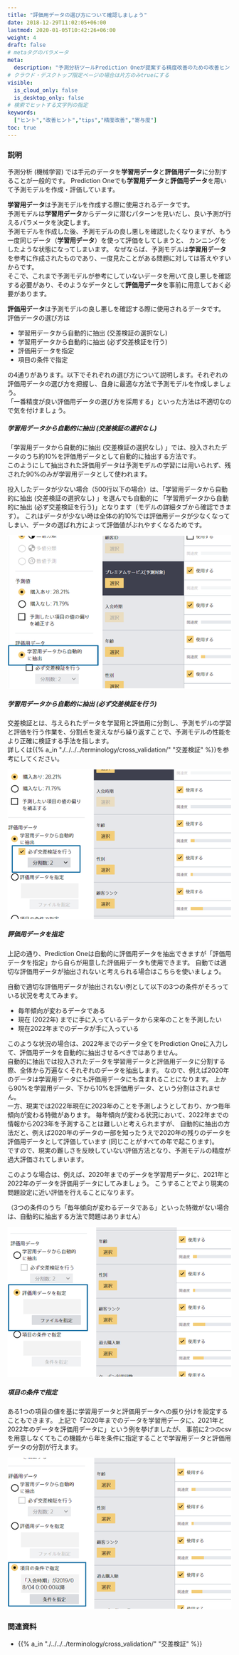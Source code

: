 ```yaml
---
title: "評価用データの選び方について確認しましょう"
date: 2018-12-29T11:02:05+06:00
lastmod: 2020-01-05T10:42:26+06:00
weight: 4
draft: false
# metaタグのパラメータ
meta:
  description: "予測分析ツールPrediction Oneが提案する精度改善のための改善ヒントについて説明するページです。"
# クラウド・デスクトップ限定ページの場合は片方のみtrueにする
visible:
  is_cloud_only: false
  is_desktop_only: false
# 検索でヒットする文字列の指定
keywords:
  ["ヒント","改善ヒント","tips","精度改善","寄与度"]
toc: true
---
```


### 説明

予測分析 (機械学習) では手元のデータを**学習用データ**と**評価用データ**に分割することが一般的です。
Prediction Oneでも**学習用データ**と**評価用データ**を用いて予測モデルを作成・評価しています。

**学習用データ**は予測モデルを作成する際に使用されるデータです。<br/>
予測モデルは**学習用データ**からデータに潜むパターンを見いだし、良い予測が行えるパラメータを決定します。<br/>
予測モデルを作成した後、予測モデルの良し悪しを確認したくなりますが、もう一度同じデータ（**学習用データ**）を使って評価をしてしまうと、
カンニングをしたような状態になってしまいます。
なぜならば、予測モデルは**学習用データ**を参考に作成されたものであり、一度見たことがある問題に対しては答えやすいからです。<br/>
そこで、これまで予測モデルが参考にしていないデータを用いて良し悪しを確認する必要があり、そのようなデータとして**評価用データ**を事前に用意しておく必要があります。

**評価用データ**は予測モデルの良し悪しを確認する際に使用されるデータです。<br/>
評価データの選び方は

- 学習用データから自動的に抽出 (交差検証の選択なし)
- 学習用データから自動的に抽出 (必ず交差検証を行う)
- 評価用データを指定
- 項目の条件で指定

の4通りがあります。以下でそれぞれの選び方について説明します。それぞれの評価用データの選び方を把握し、自身に最適な方法で予測モデルを作成しましょう。<br/>
「一番精度が良い評価用データの選び方を採用する」といった方法は不適切なので気を付けましょう。

##### 学習用データから自動的に抽出 (交差検証の選択なし)

「学習用データから自動的に抽出 (交差検証の選択なし) 」では、投入されたデータのうち約10%を評価用データとして自動的に抽出する方法です。<br/>
このようにして抽出された評価用データは予測モデルの学習には用いられず、残された90%のみが学習用データとして使われます。

投入したデータが少ない場合（500行以下の場合）は、「学習用データから自動的に抽出 (交差検証の選択なし) 」を選んでも自動的に
「学習用データから自動的に抽出 (必ず交差検証を行う)」となります（モデルの詳細タブから確認できます）。
これはデータが少ない時は全体の約10%では評価用データが少なくなってしまい、データの選ばれ方によって評価値がぶれやすくなるためです。

![](../img/t_slide15.png)

##### 学習用データから自動的に抽出 (必ず交差検証を行う)

交差検証とは、与えられたデータを学習用と評価用に分割し、予測モデルの学習と評価を行う作業を、分割点を変えながら繰り返すことで、予測モデルの性能をより正確に検証する手法を指します。<br/>
詳しくは{{% a_in "./../../../terminology/cross_validation/" "交差検証" %}}を参考にしてください。

![](../img/t_slide16.png)

##### 評価用データを指定

上記の通り、Prediction Oneは自動的に評価用データを抽出できますが「評価用データを指定」から自らが用意した評価用データも使用できます。
自動では適切な評価用データが抽出されないと考えられる場合はこちらを使いましょう。

自動で適切な評価用データが抽出されない例として以下の3つの条件がそろっている状況を考えてみます。

- 毎年傾向が変わるデータである
- 現在 (2022年) までに手に入っているデータから来年のことを予測したい
- 現在2022年までのデータが手に入っている

このような状況の場合は、2022年までのデータ全てをPrediction Oneに入力して、評価用データを自動的に抽出させるべきではありません。<br/>
自動的に抽出では投入されたデータを学習用データと評価用データに分割する際、全体から万遍なくそれぞれのデータを抽出します。
なので、例えば2020年のデータは学習用データにも評価用データにも含まれることになります。
上から90%を学習用データ、下から10%を評価用データ、という分割はされません。<br/>
一方、現実では2022年現在に2023年のことを予測しようとしており、かつ毎年傾向が変わる特徴があります。
毎年傾向が変わる状況において、2022年までの情報から2023年を予測することは難しいと考えられますが、
自動的に抽出の方法だと、例えば2020年のデータの一部を知ったうえで2020年の残りのデータを評価用データとして評価しています (同じことがすべての年で起こります)。<br/>
ですので、現実の難しさを反映していない評価方法となり、予測モデルの精度が過大評価されてしまいます。

このような場合は、例えば、2020年までのデータを学習用データに、2021年と2022年のデータを評価用データにしてみましょう。
こうすることでより現実の問題設定に近い評価を行えることになります。

（3つの条件のうち「毎年傾向が変わるデータである」といった特徴がない場合は、自動的に抽出する方法で問題はありません）

![](../img/t_slide17.png)

##### 項目の条件で指定

ある1つの項目の値を基に学習用データと評価用データへの振り分けを設定することもできます。
上記で「2020年までのデータを学習用データに、2021年と2022年のデータを評価用データに」という例を挙げましたが、
事前に2つのcsvを用意しなくてもこの機能から年を条件に指定することで学習用データと評価用データの分割が行えます。

![](../img/t_slide18.png)


### 関連資料

- {{% a_in "./../../../terminology/cross_validation/" "交差検証" %}}

